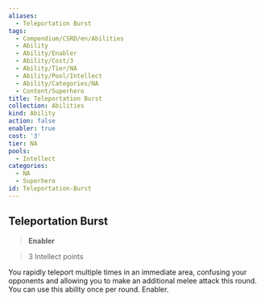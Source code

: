 ```yaml
---
aliases:
  - Teleportation Burst
tags:
  - Compendium/CSRD/en/Abilities
  - Ability
  - Ability/Enabler
  - Ability/Cost/3
  - Ability/Tier/NA
  - Ability/Pool/Intellect
  - Ability/Categories/NA
  - Content/Superhero
title: Teleportation Burst
collection: Abilities
kind: Ability
action: false
enabler: true
cost: '3'
tier: NA
pools:
  - Intellect
categories:
  - NA
  - Superhero
id: Teleportation-Burst
---
```

## Teleportation Burst    
>**Enabler**    
>3 Intellect points  
    
You rapidly teleport multiple times in an immediate area, confusing your opponents and allowing you to make an additional melee attack this round. You can use this ability once per round. Enabler.
